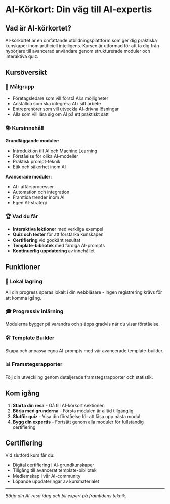 # AI-Körkort: Din väg till AI-expertis

## Vad är AI-körkortet?

AI-körkortet är en omfattande utbildningsplattform som ger dig praktiska kunskaper inom artificiell intelligens. Kursen är utformad för att ta dig från nybörjare till avancerad användare genom strukturerade moduler och interaktiva quiz.

## Kursöversikt

### 🎯 Målgrupp
- Företagsledare som vill förstå AI:s möjligheter
- Anställda som ska integrera AI i sitt arbete
- Entreprenörer som vill utveckla AI-drivna lösningar
- Alla som vill lära sig om AI på ett praktiskt sätt

### 📚 Kursinnehåll

**Grundläggande moduler:**
- Introduktion till AI och Machine Learning
- Förståelse för olika AI-modeller
- Praktisk prompt-teknik
- Etik och säkerhet inom AI

**Avancerade moduler:**
- AI i affärsprocesser
- Automation och integration
- Framtida trender inom AI
- Egen AI-strategi

### 🏆 Vad du får

- **Interaktiva lektioner** med verkliga exempel
- **Quiz och tester** för att förstärka kunskapen
- **Certifiering** vid godkänt resultat
- **Template-bibliotek** med färdiga AI-prompts
- **Kontinuerlig uppdatering** av innehållet

## Funktioner

### 📱 Lokal lagring
All din progress sparas lokalt i din webbläsare - ingen registrering krävs för att komma igång.

### 🎓 Progressiv inlärning
Modulerna bygger på varandra och släpps gradvis när du visar förståelse.

### 🛠️ Template Builder
Skapa och anpassa egna AI-prompts med vår avancerade template-builder.

### 📊 Framstegsrapporter
Följ din utveckling genom detaljerade framstegsrapporter och statistik.

## Kom igång

1. **Starta din resa** - Gå till AI-körkort sektionen
2. **Börja med grunderna** - Första modulen är alltid tillgänglig
3. **Slutför quiz** - Visa din förståelse för att låsa upp nästa modul
4. **Bygg din expertis** - Fortsätt genom alla moduler för fullständig certifiering

## Certifiering

Vid slutförd kurs får du:
- Digital certifiering i AI-grundkunskaper
- Tillgång till avancerat template-bibliotek
- Medlemskap i vår AI-community
- Löpande uppdateringar av kursmaterialet

---

*Börja din AI-resa idag och bli expert på framtidens teknik.*